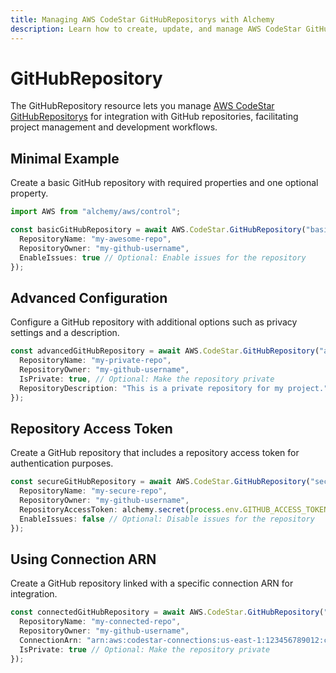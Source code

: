 ```yaml
---
title: Managing AWS CodeStar GitHubRepositorys with Alchemy
description: Learn how to create, update, and manage AWS CodeStar GitHubRepositorys using Alchemy Cloud Control.
---
```


# GitHubRepository

The GitHubRepository resource lets you manage [AWS CodeStar GitHubRepositorys](https://docs.aws.amazon.com/codestar/latest/userguide/) for integration with GitHub repositories, facilitating project management and development workflows.

## Minimal Example

Create a basic GitHub repository with required properties and one optional property.

```ts
import AWS from "alchemy/aws/control";

const basicGitHubRepository = await AWS.CodeStar.GitHubRepository("basicRepo", {
  RepositoryName: "my-awesome-repo",
  RepositoryOwner: "my-github-username",
  EnableIssues: true // Optional: Enable issues for the repository
});
```

## Advanced Configuration

Configure a GitHub repository with additional options such as privacy settings and a description.

```ts
const advancedGitHubRepository = await AWS.CodeStar.GitHubRepository("advancedRepo", {
  RepositoryName: "my-private-repo",
  RepositoryOwner: "my-github-username",
  IsPrivate: true, // Optional: Make the repository private
  RepositoryDescription: "This is a private repository for my project."
});
```

## Repository Access Token

Create a GitHub repository that includes a repository access token for authentication purposes.

```ts
const secureGitHubRepository = await AWS.CodeStar.GitHubRepository("secureRepo", {
  RepositoryName: "my-secure-repo",
  RepositoryOwner: "my-github-username",
  RepositoryAccessToken: alchemy.secret(process.env.GITHUB_ACCESS_TOKEN!), // Secure access token
  EnableIssues: false // Optional: Disable issues for the repository
});
```

## Using Connection ARN

Create a GitHub repository linked with a specific connection ARN for integration.

```ts
const connectedGitHubRepository = await AWS.CodeStar.GitHubRepository("connectedRepo", {
  RepositoryName: "my-connected-repo",
  RepositoryOwner: "my-github-username",
  ConnectionArn: "arn:aws:codestar-connections:us-east-1:123456789012:connection/abc12345-6789-0abc-def0-123456789abc", // Example connection ARN
  IsPrivate: true // Optional: Make the repository private
});
```